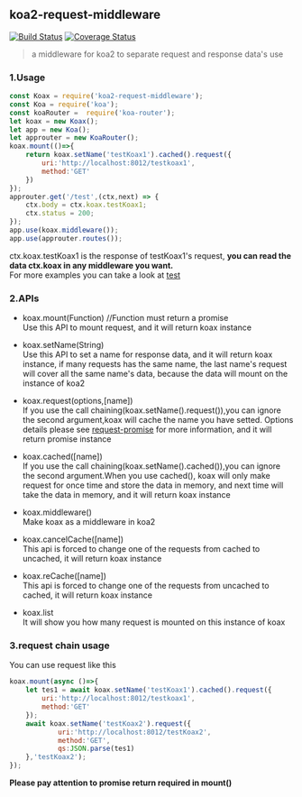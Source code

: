## koa2-request-middleware
[![Build Status](https://travis-ci.org/xtx1130/koa2-request-middleware.svg?branch=master)](https://travis-ci.org/xtx1130/koa2-request-middleware)
[![Coverage Status](https://coveralls.io/repos/github/xtx1130/koa2-request-middleware/badge.svg?branch=master)](https://coveralls.io/github/xtx1130/koa2-request-middleware?branch=master)  
> a middleware for koa2 to separate request and response data's use

### 1.Usage

```js
const Koax = require('koa2-request-middleware');
const Koa = require('koa');
const koaRouter =  require('koa-router');
let koax = new Koax();
let app = new Koa();
let approuter = new KoaRouter();
koax.mount(()=>{
	return koax.setName('testKoax1').cached().request({
		uri:'http://localhost:8012/testkoax1',
		method:'GET'
	})
});
approuter.get('/test',(ctx,next) => {
	ctx.body = ctx.koax.testKoax1;
	ctx.status = 200;
});
app.use(koax.middleware());
app.use(approuter.routes());
```
ctx.koax.testKoax1 is the response of testKoax1's request, <b>you can read the data ctx.koax in any middleware you want.</b>  
For more examples you can take a look at [test](https://github.com/xtx1130/koax-request/blob/master/test/test.js)

### 2.APIs

+ koax.mount(Function) //Function must return a promise  
Use this API to mount request, and it will return koax instance

+ koax.setName(String)  
Use this API to set a name for response data, and it will return koax instance, if many requests has the same name, the last name's request will cover all the same name's data, because the data will mount on the instance of koa2

+ koax.request(options,[name])  
If you use the call chaining(koax.setName().request()),you can ignore the second argument,koax will cache the name you have setted.
Options details please see [request-promise](https://github.com/request/request-promise) for more information, and it will return promise instance

+ koax.cached([name])  
If you use the call chaining(koax.setName().cached()),you can ignore the second argument.When you use cached(), koax will only make request for once time and store the data in memory, and next time will take the data in memory, and it will return koax instance

+ koax.middleware()  
Make koax as a middleware in koa2

+ koax.cancelCache([name])  
This api is forced to change one of the requests from cached to uncached, it will return koax instance

+ koax.reCache([name])  
This api is forced to change one of the requests from uncached to cached, it will return koax instance

+ koax.list  
It will show you how many request is mounted on this instance of koax

### 3.request chain usage

You can use request like this
```js
koax.mount(async ()=>{
	let tes1 = await koax.setName('testKoax1').cached().request({
		uri:'http://localhost:8012/testkoax1',
		method:'GET'
	});
	await koax.setName('testKoax2').request({
			uri:'http://localhost:8012/testKoax2',
			method:'GET',
			qs:JSON.parse(tes1)
	},'testKoax2');
});
```
<b>Please pay attention to promise return required in mount()</b>
